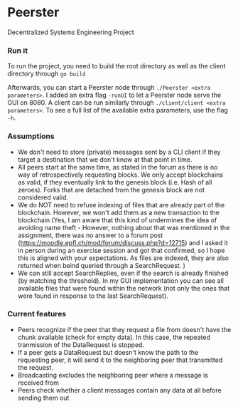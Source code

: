 # Peerster
Decentralized Systems Engineering Project

### Run it
To run the project, you need to build the root directory as well as the client directory through `go build`

Afterwards, you can start a Peerster node through `./Peerster <extra parameters>`. I added an extra flag `-runUI` to let a Peerster node serve the GUI on 8080. A client can be run similarly through `./client/client <extra parameters>`. To see a full list of the available extra parameters, use the flag `-h`.

### Assumptions
- We don't need to store (private) messages sent by a CLI client if they target a destination that we don't know at that point in time.
- All peers start at the same time, as stated in the forum as there is no way of retrospectively requesting blocks. We only accept blockchains as valid, if they eventually link to the genesis block (i.e. Hash of all zeroes). Forks that are detached from the genesis block are not considered valid. 
- We do NOT need to refuse indexing of files that are already part of the blockchain. However, we won't add them as a new transaction to the blockchain (Yes, I am aware that this kind of undermines the idea of avoiding name theft - However, nothing about that was mentioned in the assignment, there was no answer to a forum post (https://moodle.epfl.ch/mod/forum/discuss.php?d=12715) and I asked it in person during an exercise session and got that confirmed, so I hope this is aligned with your expectations. As files are indexed, they are also returned when beind queried through a SearchRequest. )
- We can still accept SearchReplies, even if the search is already finished (by matching the threshold). In my GUI implementation you can see all available files that were found within the network (not only the ones that were found in response to the last SearchRequest).

### Current features
- Peers recognize if the peer that they request a file from doesn't have the chunk available (check for empty data). In this case, the repeated tranmission of the DataRequest is stopped.
- If a peer gets a DataRequest but doesn't know the path to the requesting peer, it will send it to the neighboring peer that transmitted the request.  
- Broadcasting excludes the neighboring peer where a message is received from
- Peers check whether a client messages contain any data at all before sending them out